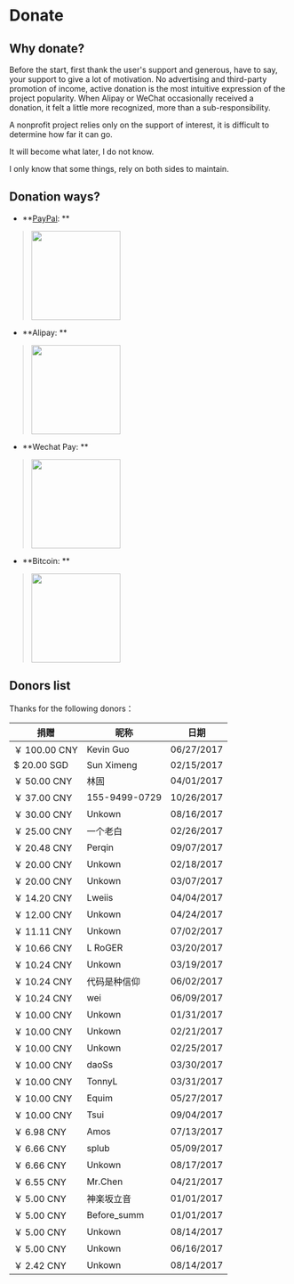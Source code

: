 # Donate

## Why donate?

Before the start, first thank the user's support and generous, have to say, your support to give a lot of motivation.
No advertising and third-party promotion of income, active donation is the most intuitive expression of the project popularity.
When Alipay or WeChat occasionally received a donation, it felt a little more recognized, more than a sub-responsibility.

A nonprofit project relies only on the support of interest, it is difficult to determine how far it can go.

It will become what later, I do not know.

I only know that some things, rely on both sides to maintain.

## Donation ways?

- **[PayPal](https://www.paypal.me/VioseyH/2.89): ** 
><img src="https://alicdn.viosey.com/img/mt/qrcode/paypal.png" width="160px" height="160px">
- **Alipay: **
><img src="https://alicdn.viosey.com/img/mt/qrcode/alipay.png" width="160px" height="160px">
- **Wechat Pay: **
><img src="https://alicdn.viosey.com/img/mt/qrcode/wechat.png" width="160px" height="160px">
- **Bitcoin: **
><img src="https://alicdn.viosey.com/img/mt/qrcode/btc.png" width="160px" height="160px">

## Donors list

Thanks for the following donors：

| 捐赠 | 昵称 | 日期 |
| ---- | --- | ---- |
| ￥ 100.00 CNY | Kevin Guo | 06/27/2017 |
| $ 20.00 SGD | Sun Ximeng | 02/15/2017 |
| ￥ 50.00 CNY | 林固 | 04/01/2017 |
| ￥ 37.00 CNY | 155-9499-0729 | 10/26/2017 |
| ￥ 30.00 CNY | Unkown | 08/16/2017 |
| ￥ 25.00 CNY | 一个老白 | 02/26/2017 |
| ￥ 20.48 CNY | Perqin | 09/07/2017 |
| ￥ 20.00 CNY | Unkown | 02/18/2017 |
| ￥ 20.00 CNY | Unkown | 03/07/2017 |
| ￥ 14.20 CNY | Lweiis | 04/04/2017 |
| ￥ 12.00 CNY | Unkown | 04/24/2017 |
| ￥ 11.11 CNY | Unkown | 07/02/2017 |
| ￥ 10.66 CNY | L RoGER | 03/20/2017 |
| ￥ 10.24 CNY | Unkown | 03/19/2017 |
| ￥ 10.24 CNY | 代码是种信仰 | 06/02/2017 |
| ￥ 10.24 CNY | wei | 06/09/2017 |
| ￥ 10.00 CNY | Unkown | 01/31/2017 |
| ￥ 10.00 CNY | Unkown | 02/21/2017 |
| ￥ 10.00 CNY | Unkown | 02/25/2017 |
| ￥ 10.00 CNY | daoSs | 03/30/2017 |
| ￥ 10.00 CNY | TonnyL | 03/31/2017 |
| ￥ 10.00 CNY | Equim | 05/27/2017 |
| ￥ 10.00 CNY | Tsui | 09/04/2017 |
| ￥ 6.98 CNY | Amos | 07/13/2017 |
| ￥ 6.66 CNY | splub | 05/09/2017 |
| ￥ 6.66 CNY | Unkown | 08/17/2017 |
| ￥ 6.55 CNY | Mr.Chen | 04/21/2017 |
| ￥ 5.00 CNY | 神楽坂立音 | 01/01/2017 |
| ￥ 5.00 CNY | Before_summ | 01/01/2017 |
| ￥ 5.00 CNY | Unkown | 08/14/2017 |
| ￥ 5.00 CNY | Unkown | 06/16/2017 |
| ￥ 2.42 CNY | Unkown | 08/14/2017 |